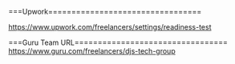 
===Upwork=================================

https://www.upwork.com/freelancers/settings/readiness-test



===Guru Team URL=================================
https://www.guru.com/freelancers/djs-tech-group
